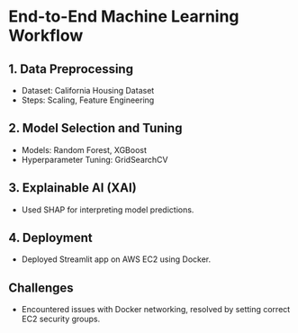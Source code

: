 # End-to-End Machine Learning Workflow

## 1. Data Preprocessing
- Dataset: California Housing Dataset
- Steps: Scaling, Feature Engineering

## 2. Model Selection and Tuning
- Models: Random Forest, XGBoost
- Hyperparameter Tuning: GridSearchCV

## 3. Explainable AI (XAI)
- Used SHAP for interpreting model predictions.

## 4. Deployment
- Deployed Streamlit app on AWS EC2 using Docker.

## Challenges
- Encountered issues with Docker networking, resolved by setting correct EC2 security groups.
